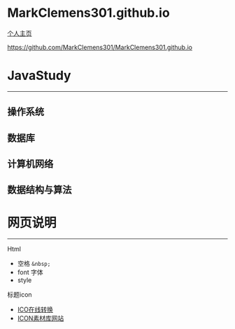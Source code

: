 # MarkClemens301.github.io

[个人主页](https://github.com/MarkClemens301/MarkClemens301.github.io)

https://github.com/MarkClemens301/MarkClemens301.github.io

# JavaStudy
---

## 操作系统

## 数据库

## 计算机网络

## 数据结构与算法


# 网页说明

---

Html

- 空格 `&nbsp;`
- font 字体
- style

标题icon

- [ICO在线转换](http://www.ico8.net/index.php?action=make)
- [ICON素材库网站](https://www.iconfont.cn/collections/detail?spm=a313x.7781069.1998910419.dc64b3430&cid=25452)
